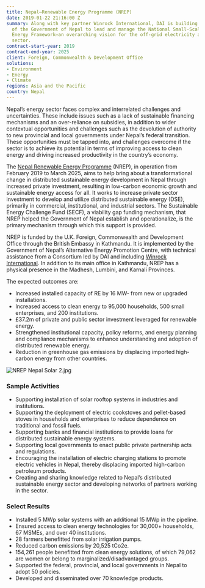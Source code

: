 ```yaml
---
title: Nepal—Renewable Energy Programme (NREP)
date: 2019-01-22 21:16:00 Z
summary: Along with key partner Winrock International, DAI is building the capacity
  of the Government of Nepal to lead and manage the National Small-Scale Renewable
  Energy Framework—an overarching vision for the off-grid electricity and clean cooking
  sector.
contract-start-year: 2019
contract-end-year: 2025
client: Foreign, Commonwealth & Development Office
solutions:
- Environment
- Energy
- Climate
regions: Asia and the Pacific
country: Nepal
---
```


Nepal’s energy sector faces complex and interrelated challenges and uncertainties. These include issues such as a lack of sustainable financing mechanisms and an over-reliance on subsidies, in addition to wider contextual opportunities and challenges such as the devolution of authority to new provincial and local governments under Nepal’s federal transition. These opportunities must be tapped into, and challenges overcome if the sector is to achieve its potential in terms of improving access to clean energy and driving increased productivity in the country’s economy.

The [Nepal Renewable Energy Programme](https://www.nrepnepal.com/) (NREP), in operation from February 2019 to March 2025, aims to help bring about a transformational change in distributed sustainable energy development in Nepal through increased private investment, resulting in low-carbon economic growth and sustainable energy access for all. It works to increase private sector investment to develop and utilize distributed sustainable energy (DSE), primarily in commercial, institutional, and industrial sectors. The Sustainable Energy Challenge Fund (SECF), a viability gap funding mechanism, that NREP helped the Government of Nepal establish and operationalize, is the primary mechanism through which this support is provided.

NREP is funded by the U.K. Foreign, Commonwealth and Development Office through the British Embassy in Kathmandu. It is implemented by the Government of Nepal’s Alternative Energy Promotion Centre, with technical assistance from a Consortium led by DAI and including [Winrock International](https://winrock.org/). In addition to its main office in Kathmandu, NREP has a physical presence in the Madhesh, Lumbini, and Karnali Provinces.

The expected outcomes are:
* Increased installed capacity of RE by 16 MW- from new or upgraded installations.
* Increased access to clean energy to 95,000 households, 500 small enterprises, and 200 institutions.
* £37.2m of private and public sector investment leveraged for renewable energy.
* Strengthened institutional capacity, policy reforms, and energy planning and compliance mechanisms to enhance understanding and adoption of distributed renewable energy.
* Reduction in greenhouse gas emissions by displacing imported high-carbon energy from other countries.

![NREP Nepal Solar 2.jpg](/uploads/NREP%20Nepal%20Solar%202.jpg)

### Sample Activities

* Supporting installation of solar rooftop systems in industries and institutions.
* Supporting the deployment of electric cookstoves and pellet-based stoves in households and enterprises to reduce dependence on traditional and fossil fuels.
* Supporting banks and financial institutions to provide loans for distributed sustainable energy systems.
* Supporting local governments to enact public private partnership acts and regulations.
* Encouraging the installation of electric charging stations to promote electric vehicles in Nepal, thereby displacing imported high-carbon petroleum products.
* Creating and sharing knowledge related to Nepal’s distributed sustainable energy sector and developing networks of partners working in the sector.

### Select Results

* Installed 5 MWp solar systems with an additional 15 MWp in the pipeline.
* Ensured access to clean energy technologies for 30,000+ households, 67 MSMEs, and over 40 institutions.
* 28 farmers benefitted from solar irrigation pumps.
* Reduced carbon emissions by 20,525 tCo2e.
* 154,261 people benefitted from clean energy solutions, of which 79,062 are women or belong to marginalized/disadvantaged groups.
* Supported the federal, provincial, and local governments in Nepal to adopt 50 policies.
* Developed and disseminated over 70 knowledge products.
